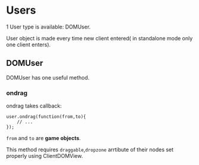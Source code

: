 # Users
1 User type is available: DOMUser.

User object is made every time new client entered( in standalone mode only one client enters).
## DOMUser
DOMUser has one useful method.

### ondrag
ondrag takes callback:

    user.ondrag(function(from,to){
        // ...
    });

`from` and `to` are **game objects**.

This method requires `draggable`,`dropzone` arrtibute of their nodes set properly using ClientDOMView.
